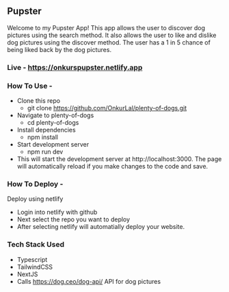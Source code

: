## Pupster

Welcome to my Pupster App! This app allows the user to discover dog pictures using the search method. It also allows the user to like and dislike dog pictures using the discover method. The user has a 1 in 5 chance of being liked back by the dog pictures.

### Live - https://onkurspupster.netlify.app

### How To Use -

- Clone this repo
  - git clone https://github.com/OnkurLal/plenty-of-dogs.git
- Navigate to plenty-of-dogs
  - cd plenty-of-dogs
- Install dependencies
  - npm install
- Start development server
  - npm run dev
- This will start the development server at http://localhost:3000. The page will automatically reload if you make changes to the code and save.

### How To Deploy -

Deploy using netlify

- Login into netlify with github
- Next select the repo you want to deploy
- After selecting netlify will automatially deploy your website.

### Tech Stack Used

- Typescript
- TailwindCSS
- NextJS
- Calls https://dog.ceo/dog-api/ API for dog pictures
